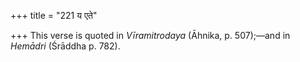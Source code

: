 +++
title = "221 य एते"

+++
This verse is quoted in *Vīramitrodaya* (Āhnika, p. 507);—and in
*Hemādri* (Śrāddha p. 782).
